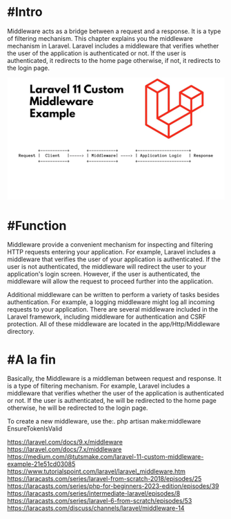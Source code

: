 <h1>#Intro</h1>
<p> Middleware acts as a bridge between a request and a response. It is a type of filtering mechanism. This chapter explains you the middleware mechanism in Laravel.
Laravel includes a middleware that verifies whether the user of the application is authenticated or not. If the user is authenticated, it redirects to the home page otherwise, if not, it redirects to the login page.

</p> 
<a>   <img src="public\assets\images\.middleware.jpeg" alt="middleware" style="width:auto;">  </a>

<h1>#Function</h1>

<p> Middleware provide a convenient mechanism for inspecting and filtering HTTP requests entering your application. For example, Laravel includes a middleware that verifies the user of your application is authenticated. If the user is not authenticated, the middleware will redirect the user to your application's login screen. However, if the user is authenticated, the middleware will allow the request to proceed further into the application.

Additional middleware can be written to perform a variety of tasks besides authentication. For example, a logging middleware might log all incoming requests to your application. There are several middleware included in the Laravel framework, including middleware for authentication and CSRF protection. All of these middleware are located in the app/Http/Middleware directory.

</p>


<h1>#A la fin</h1>
<p>Basically, the Middleware is a middleman between request and response. It is a type of filtering mechanism. For example, Laravel includes a middleware that verifies whether the user of the application is authenticated or not. If the user is authenticated, he will be redirected to the home page otherwise, he will be redirected to the login page.
</p>

<a>
To create a new middleware, use the:. php artisan make:middleware EnsureTokenIsValid

https://laravel.com/docs/9.x/middleware
https://laravel.com/docs/7.x/middleware
https://medium.com/@tutsmake.com/laravel-11-custom-middleware-example-21e51cd03085
https://www.tutorialspoint.com/laravel/laravel_middleware.htm
https://laracasts.com/series/laravel-from-scratch-2018/episodes/25
https://laracasts.com/series/php-for-beginners-2023-edition/episodes/39
https://laracasts.com/series/intermediate-laravel/episodes/8
https://laracasts.com/series/laravel-6-from-scratch/episodes/53
https://laracasts.com/discuss/channels/laravel/middleware-14

</a>
